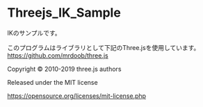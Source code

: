 # Threejs_IK_Sample

IKのサンプルです。


このプログラムはライブラリとして下記のThree.jsを使用しています。
https://github.com/mrdoob/three.js

Copyright © 2010-2019 three.js authors

Released under the MIT license

https://opensource.org/licenses/mit-license.php




